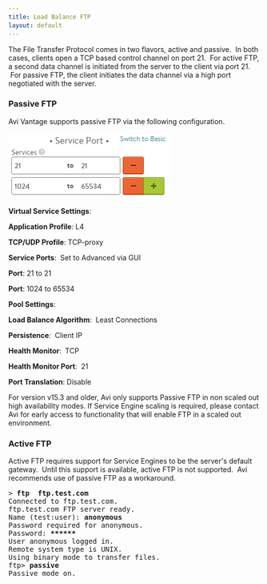 ```yaml
---
title: Load Balance FTP
layout: default
---
```

The File Transfer Protocol comes in two flavors, active and passive.  In both cases, clients open a TCP based control channel on port 21.  For active FTP, a second data channel is initiated from the server to the client via port 21.  For passive FTP, the client initiates the data channel via a high port negotiated with the server.  

### Passive FTP

Avi Vantage supports passive FTP via the following configuration.

<a href="img/FTP-Ports.png"><img src="img/FTP-Ports.png" alt="FTP Ports" width="322" height="131"></a>

**Virtual Service Settings**:

**Application Profile**: L4

**TCP/UDP Profile**: TCP-proxy

**Service Ports**:  Set to Advanced via GUI

**Port**: 21 to 21

**Port**: 1024 to 65534

**Pool Settings**:

**Load Balance Algorithm**:  Least Connections

**Persistence**:  Client IP

**Health Monitor**:  TCP

**Health Monitor Port**:  21

**Port Translation**: Disable

For version v15.3 and older, Avi only supports Passive FTP in non scaled out high availability modes. If Service Engine scaling is required, please contact Avi for early access to functionality that will enable FTP in a scaled out environment.

### Active FTP

Active FTP requires support for Service Engines to be the server's default gateway.  Until this support is available, active FTP is not supported.  Avi recommends use of passive FTP as a workaround.
<pre>&gt; <strong>ftp  ftp.test.com</strong>
Connected to ftp.test.com.
ftp.test.com FTP server ready.
Name (test:user): <strong>anonymous</strong>
Password required for anonymous.
Password: <strong>******</strong>
User anonymous logged in.
Remote system type is UNIX.
Using binary mode to transfer files.
ftp&gt; <strong>passive</strong>
Passive mode on.</pre>